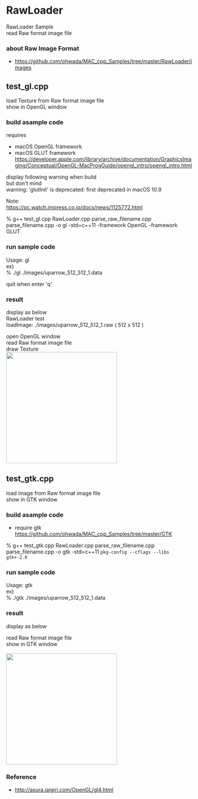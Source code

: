 RawLoader
===============

RawLoader Sample <br/>
read Raw format image file <br/>

### about Raw Image Format  
- https://github.com/ohwada/MAC_cpp_Samples/tree/master/RawLoader/images <br/>

## test_gl.cpp 
load Texture from  Raw format image file <br/>
show in OpenGL window  <br/>

### build asample code 
requires  <br/>
- macOS  OpenGL framework <br/>
- macOS  GLUT framework <br/>
https://developer.apple.com/library/archive/documentation/GraphicsImaging/Conceptual/OpenGL-MacProgGuide/opengl_intro/opengl_intro.html <br/>

display following warning when build <br/>
but don't mind <br/>
warning: 'glutInit' is deprecated: first deprecated in macOS 10.9

Note: <br/>
https://pc.watch.impress.co.jp/docs/news/1125772.html

% g++ test_gl.cpp RawLoader.cpp parse_raw_filename.cpp parse_filename.cpp -o gl -std=c++11 -framework OpenGL -framework GLUT 

### run sample code
Usage: gl <inputImageFile> <br/> 
ex)   <br/>
% ./gl ./images/uparrow_512_512_1.data <br/>

quit when enter 'q' <br/>

### result 
display as below <br/>
RawLoader test  <br/>
loadImage: ./images/uparrow_512_512_1.raw ( 512 x 512 ) <br/>


open OpenGL window <br/>
read Raw format image file  <br/>
draw  Texture <br/>
<image src="https://raw.githubusercontent.com/ohwada/MAC_cpp_Samples/master/RawLoader/result/screenshot_gl_uparraow.png" width="300" /><br/>


## test_gtk.cpp 
load image from  Raw format image file <br/>
show in GTK window  <br/>

### build asample code 
- require gtk <br/>
https://github.com/ohwada/MAC_cpp_Samples/tree/master/GTK

% g++ test_gtk.cpp RawLoader.cpp  parse_raw_filename.cpp parse_filename.cpp -o gtk -std=c++11  `pkg-config --cflags --libs gtk+-2.0`

### run sample code
Usage: gtk <inputImageFile> <br/> 
ex)   <br/>
% ./gtk  ./images/uparrow_512_512_1.data <br/>

### result 
display as below <br/>


read Raw format image file  <br/>
show in GTK window <br/>
 <br/>
<image src="https://raw.githubusercontent.com/ohwada/MAC_cpp_Samples/master/RawLoader/result/screenshot_gtk_uparrow.png" width="300" /><br/>


### Reference <br/>
- http://asura.iaigiri.com/OpenGL/gl4.html

